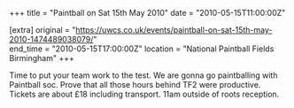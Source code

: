 +++
title = "Paintball on Sat 15th May 2010"
date = "2010-05-15T11:00:00Z"

[extra]
original = "https://uwcs.co.uk/events/paintball-on-sat-15th-may-2010-1474489038079/"    
end_time = "2010-05-15T17:00:00Z"
location = "National Paintball Fields Birmingham"
+++

Time to put your team work to the test. We are gonna go paintballing with Paintball soc. Prove that all those hours behind TF2 were productive. Tickets are about £18 including transport. 11am outside of roots reception.

